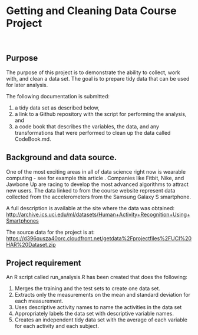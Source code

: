 # Getting and Cleaning Data Course Project
 
## Purpose
The purpose of this project is to demonstrate the ability to collect, work with, and clean a data set. The goal is to prepare tidy 
data that can be used for later analysis.  

The following documentation is submitted: 
1) a tidy data set as described below, 
2) a link to a Github repository with the script for performing the analysis, and 
3) a code book that describes the variables, the data, and any transformations that were performed to clean up the data called CodeBook.md.

## Background and data source.
One of the most exciting areas in all of data science right now is wearable computing - see for example this article . 
Companies like Fitbit, Nike, and Jawbone Up are racing to develop the most advanced algorithms to attract new users. 
The data linked to from the course website represent data collected from the accelerometers from the Samsung Galaxy S smartphone. 

A full description is available at the site where the data was obtained:
http://archive.ics.uci.edu/ml/datasets/Human+Activity+Recognition+Using+Smartphones 

The source data for the project is at:
https://d396qusza40orc.cloudfront.net/getdata%2Fprojectfiles%2FUCI%20HAR%20Dataset.zip 

## Project requirement
An R script called run_analysis.R has been created that does the following: 
1. Merges the training and the test sets to create one data set.
2. Extracts only the measurements on the mean and standard deviation for each measurement. 
3. Uses descriptive activity names to name the activities in the data set
4. Appropriately labels the data set with descriptive variable names. 
5. Creates an independent tidy data set with the average of each variable for each activity and each subject.

